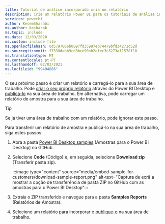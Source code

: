 ```yaml
---
title: Tutorial de análise incorporado cria um relatório
description: Crie um relatório Power BI para os tutoriais de análise incorporados.
services: powerbi
author: KesemSharabi
ms.author: kesharab
ms.topic: include
ms.date: 12/09/2020
ms.custom: include file
ms.openlocfilehash: 0d5797066b0097fd35997eb74479bfd34271d52d
ms.sourcegitcommit: f7330dabb9cd8bce90bb2efec3e3273a11578f10
ms.translationtype: MT
ms.contentlocale: pt-PT
ms.lasthandoff: 02/03/2021
ms.locfileid: "99494866"
---
```

O seu próximo passo é criar um relatório e carregá-lo para a sua área de trabalho. Pode [criar o seu próprio relatório](/power-bi/fundamentals/desktop-getting-started#build-reports) através do Power BI Desktop e [publicá-lo](/power-bi/fundamentals/desktop-getting-started#share-your-work) na sua área de trabalho. Em alternativa, pode carregar um relatório de amostra para a sua área de trabalho.

>[!Tip]
>Se já tiver uma área de trabalho com um relatório, pode ignorar este passo.

Para transferir um relatório de amostra e publicá-lo na sua área de trabalho, siga estes passos:

1. Abra a pasta [Power BI Desktop samples](https://github.com/microsoft/PowerBI-Developer-Samples) (Amostras para o Power BI Desktop) no GitHub.

2. Selecione **Code** (Código) e, em seguida, selecione **Download zip** (Transferir pasta zip).

    :::image type="content" source="media/embed-sample-for-customers/download-sample-report.png" alt-text="Captura de ecrã a mostrar a opção de transferência de pasta ZIP no GitHub com as amostras para o Power BI Desktop":::

3. Extraia o ZIP transferido e navegue para a pasta **Samples Reports** (Relatórios de Amostra).

4. Selecione um relatório para incorporar e [publique-o](/power-bi/fundamentals/desktop-getting-started#share-your-work) na sua área de trabalho.
